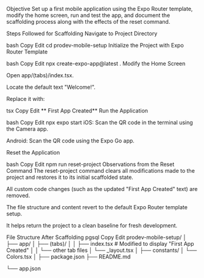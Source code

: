 Objective
Set up a first mobile application using the Expo Router template, modify the home screen, run and test the app, and document the scaffolding process along with the effects of the reset command.

Steps Followed for Scaffolding
Navigate to Project Directory

bash
Copy
Edit
cd prodev-mobile-setup
Initialize the Project with Expo Router Template

bash
Copy
Edit
npx create-expo-app@latest .
Modify the Home Screen

Open app/(tabs)/index.tsx.

Locate the default text "Welcome!".

Replace it with:

tsx
Copy
Edit
** First App Created**
Run the Application

bash
Copy
Edit
npx expo start
iOS: Scan the QR code in the terminal using the Camera app.

Android: Scan the QR code using the Expo Go app.

Reset the Application

bash
Copy
Edit
npm run reset-project
Observations from the Reset Command
The reset-project command clears all modifications made to the project and restores it to its initial scaffolded state.

All custom code changes (such as the updated "First App Created" text) are removed.

The file structure and content revert to the default Expo Router template setup.

It helps return the project to a clean baseline for fresh development.

File Structure After Scaffolding
pgsql
Copy
Edit
prodev-mobile-setup/
│
├── app/
│   ├── (tabs)/
│   │   ├── index.tsx       # Modified to display "First App Created"
│   │   └── other tab files
│   └── _layout.tsx
│
├── constants/
│   └── Colors.tsx
│
├── package.json
├── README.md

└── app.json
